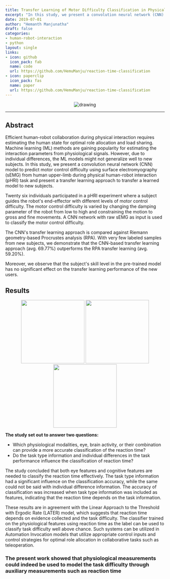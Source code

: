 ```yaml
---
title: Transfer Learning of Motor Difficulty Classification in Physical Human-Robot Interaction Using Electromyography
excerpt: "In this study, we present a convolution neural network (CNN) model to predict motor control difficulty using surface electromyography (sEMG) from human upper-limb during physical human-robot interaction (pHRI) task and present a transfer learning approach to transfer a learned model to new subjects."
date: 2019-07-01
author: "Hemanth Manjunatha"
draft: false
categories:
- human-robot-interaction
- python
layout: single
links:
- icon: github
  icon_pack: fab
  name: code
  url: https://github.com/HemuManju/reaction-time-classification
- icon: paperclip
  icon_pack: fas
  name: paper
  url: https://github.com/HemuManju/reaction-time-classification
---
```


<p align="center">
  <img src="featured-hex.jpg" alt="drawing">
</p>

---

## Abstract

Efficient human-robot collaboration during physical interaction requires estimating the human state for optimal role allocation and load sharing. Machine learning (ML) methods are gaining popularity for estimating the interaction parameters from physiological signals. However, due to individual differences, the ML models might not generalize well to new subjects. In this study, we present a convolution neural network (CNN) model to predict motor control difficulty using surface electromyography (sEMG) from human upper-limb during physical human-robot interaction (pHRI) task and present a transfer learning approach to transfer a learned model to new subjects.

Twenty six individuals participated in a pHRI experiment where a subject guides the robot's end-effector with different levels of motor control difficulty. The motor control difficulty is varied by changing the damping parameter of the robot from low to high and constraining the motion to gross and fine movements. A CNN network with raw sEMG as input is used to classify the motor control difficulty.

The CNN's transfer learning approach is compared against Riemann geometry-based Procrustes analysis (RPA). With very few labeled samples from new subjects, we demonstrate that the CNN-based transfer learning approach (avg. 69.77%) outperforms the RPA transfer learning (avg. 59.20%).

Moreover, we observe that the subject's skill level in the pre-trained model has no significant effect on the transfer learning performance of the new users.

## Results

<p align="center">
  <img src="featured.jpeg" width="200" />
  <img src="featured.jpeg" width="200" />
  <img src="featured.jpeg" width="200" />
</p>

**The study set out to answer two questions:**

* Which physiological modalities, eye, brain activity, or their combination can provide a more accurate classification of the reaction time?
* Do the task type information and individual differences in the task performance influence the classification of reaction time?

The study concluded that both eye features and cognitive features are needed to classify the reaction time effectively. The task type information had a significant influence on the classification accuracy, while the same could not be said with individual difference information. The accuracy of classification was increased when task type information was included as features, indicating that the reaction time depends on the task information.

These results are in agreement with the Linear Approach to the Threshold with Ergodic Rate (LATER) model, which suggests that reaction time depends on evidence collected and the task difficulty. The classifier trained on the physiological features using reaction time as the label can be used to classify task difficulty well above chance. Such systems can be utilized in Automation Invocation models that utilize appropriate control inputs and control strategies for optimal role allocation in collaborative tasks such as teleoperation.

### **The present work showed that physiological measurements could indeed be used to model the task difficulty through auxiliary measurements such as reaction time**
